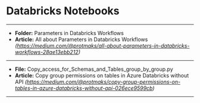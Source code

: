 # Databricks Notebooks
______________________________
- **Folder:** Parameters in Databricks Workflows
- **Article:** All about Parameters in Databricks Workflows *(https://medium.com/@protmaks/all-about-parameters-in-databricks-workflows-28ae13ebb212)*
______________________________
- **File:** Copy_access_for_Schemas_and_Tables_group_by_group.py
- **Article:** Copy group permissions on tables in Azure Databricks without API *(https://medium.com/@protmaks/copy-group-permissions-on-tables-in-azure-databricks-without-api-026ece9599cb)*
______________________________
